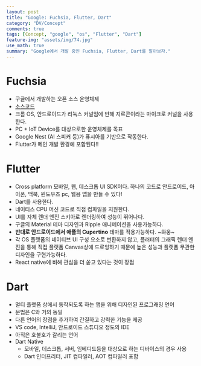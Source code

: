 ```yaml
---
layout: post
title: "Google: Fuchsia, Flutter, Dart"
category: "DV/Concept"
comments: true
tags: [Concept, "google", "os", "Flutter", "Dart"]
feature-img: "assets/img/74.jpg"
use_math: true
summary: "Google에서 개발 중인 Fuchsia, Flutter, Dart를 알아보자."
---
```


# Fuchsia

- 구글에서 개발하는 오픈 소스 운영체제
- [소스코드](https://fuchsia.googlesource.com/fuchsia/)
- 크롬 OS, 안드로이드가 리눅스 커널임에 반해 지르콘이라는 마이크로 커널을 사용한다.
- PC + IoT Device를 대상으로한 운영체제를 목표
- Google Nest (AI 스피커 등)가 퓨시아를 기반으로 작동한다.
- Flutter가 메인 개발 환경에 포함된다!!

# Flutter
- Cross platform 모바일, 웹, 데스크톱 UI SDK이다. 하나의 코드로 안드로이드, 아이폰, 맥북, 윈도우즈 pc, 웹용 앱을 만들 수 있다!
- Dart를 사용한다.
- 네이티스 CPU 머신 코드로 직접 컴파일을 지원한다.
- UI를 자체 렌더 엔진 스키아로 렌더링하여 성능이 뛰어나다.
- 구글의 Material 테마 디자인과 Ripple 애니메이션을 사용가능하다.
- **반대로 안드로이드에서 애플의 Cupertino** 테마를 적용가능하다. ~~~와웅~~~
- 각 OS 플랫폼의 네이티브 UI 구성 요소로 변환하지 않고, 플러터의 그래픽 렌더 엔진을 통해 직접 플랫폼 Canvas상에 드로잉하기 때문에 높은 성능과 플랫폼 무관한 디자인을 구현가능하다.
- React native에 비해 관심을 더 쏟고 있다는 것이 장점


# Dart
- 멀티 플랫폼 상에서 동작되도록 하는 앱을 위해 디자인된 프로그래밍 언어
- 문법은 C와 거의 동일
- 다른 언어의 장점을 추가하여 간결하고 강력한 기능을 제공
- VS code, IntelliJ, 안드로이드 스튜디오 정도의 IDE
- 아직은 호불호가 갈리는 언어
- Dart Native
  - 모바일, 데스크톱, 서버, 임베디드등을 대상으로 하는 디바이스의 경우 사용
  - Dart 인터프리터, JIT 컴파일러, AOT 컴파일러 포함

